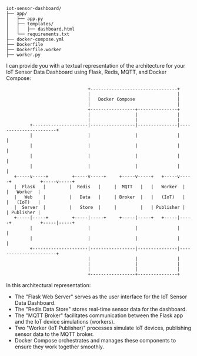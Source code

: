 ```
iot-sensor-dashboard/
├── app/
│   ├── app.py
│   ├── templates/
│   │   ├── dashboard.html
│   └── requirements.txt
├── docker-compose.yml
├── Dockerfile
├── Dockerfile.worker
├── worker.py
```

I can provide you with a textual representation of the architecture for your IoT Sensor Data Dashboard using Flask, Redis, MQTT, and Docker Compose:

```
                               +---------------------------------+
                               |                                 |
                               |   Docker Compose                |
                               |                                 |
                               +-----------------+---------------+
                               |                 |               |
                               |                 |               |
         +---------------------|-----------------|---------------|-----------------------+
         |                     |                 |               |                       |
         |                     |                 |               |                       |
         |                     |                 |               |                       |
         |                     |                 |               |                       |
   +-----v-----+         +-----v-----+     +-----v-----+   +-----v-----+           +-----v-----+
   |  Flask   |         |  Redis   |     |  MQTT   |   |   Worker  |           |   Worker  |
   |   Web    |         |   Data   |     | Broker  |   |   (IoT)   |           |   (IoT)   |
   |  Server  |         |   Store  |     |         |   | Publisher |           | Publisher |
   +-----|-----+         +-----|-----+     +-----|-----+   +-----|-----+           +-----|-----+
         |                     |                 |               |                       |
         |                     |                 |               |                       |
         +---------------------|-----------------|---------------|-----------------------+
                               |                 |               |
                               |                 |               |
                               |                 |               |
                               +-----------------+---------------+
```

In this architectural representation:

- The "Flask Web Server" serves as the user interface for the IoT Sensor Data Dashboard.
- The "Redis Data Store" stores real-time sensor data for the dashboard.
- The "MQTT Broker" facilitates communication between the Flask app and the IoT device simulations (workers).
- Two "Worker (IoT Publisher)" processes simulate IoT devices, publishing sensor data to the MQTT broker.
- Docker Compose orchestrates and manages these components to ensure they work together smoothly.
